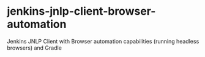 # jenkins-jnlp-client-browser-automation
Jenkins JNLP Client with Browser automation capabilities (running headless browsers) and Gradle
